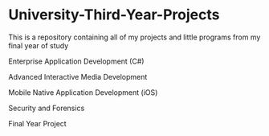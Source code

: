 # University-Third-Year-Projects
This is a repository containing all of my projects and little programs from my final year of study

Enterprise Application Development (C#)

Advanced Interactive Media Development

Mobile Native Application Development (iOS)

Security and Forensics

Final Year Project
